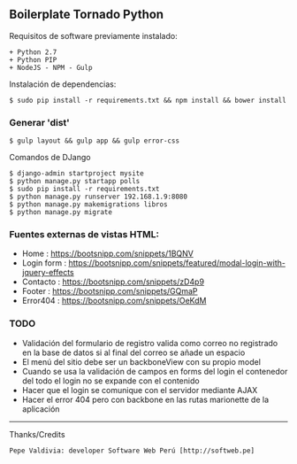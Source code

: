 ## Boilerplate Tornado Python

Requisitos de software previamente instalado:

	+ Python 2.7
	+ Python PIP
	+ NodeJS - NPM - Gulp

Instalación de dependencias:

	$ sudo pip install -r requirements.txt && npm install && bower install 

### Generar 'dist'
	
	$ gulp layout && gulp app && gulp error-css

Comandos de DJango

	$ django-admin startproject mysite
	$ python manage.py startapp polls
	$ sudo pip install -r requirements.txt
	$ python manage.py runserver 192.168.1.9:8080
	$ python manage.py makemigrations libros
	$ python manage.py migrate

### Fuentes externas de vistas HTML:

+ Home : https://bootsnipp.com/snippets/1BQNV
+ Login form : https://bootsnipp.com/snippets/featured/modal-login-with-jquery-effects
+ Contacto : https://bootsnipp.com/snippets/zD4p9
+ Footer : https://bootsnipp.com/snippets/GQmaP
+ Error404 : https://bootsnipp.com/snippets/OeKdM

### TODO

+ Validación del formulario de registro valida como correo no registrado en la base de datos si al final del correo se añade un espacio
+ El menú del sitio debe ser un backboneView con su propio model
+ Cuando se usa la validación de campos en forms del login el contenedor del todo el login no se expande con el contenido
+ Hacer que el login se comunique con el servidor mediante AJAX
+ Hacer el error 404 pero con backbone en las rutas marionette de la aplicación

---

 Thanks/Credits

    Pepe Valdivia: developer Software Web Perú [http://softweb.pe]